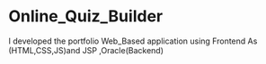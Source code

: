 # Online_Quiz_Builder
I developed the portfolio Web_Based application using Frontend As (HTML,CSS,JS)and JSP ,Oracle(Backend)
